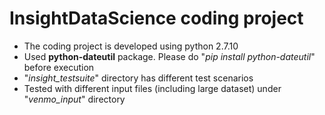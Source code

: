# InsightDataScience coding project
  - The coding project is developed using python 2.7.10
  - Used **python-dateutil** package. Please do "*pip install python-dateutil*" before execution
  - "*insight_testsuite*" directory has different test scenarios
  - Tested with different input files (including large dataset) under "*venmo_input*" directory
